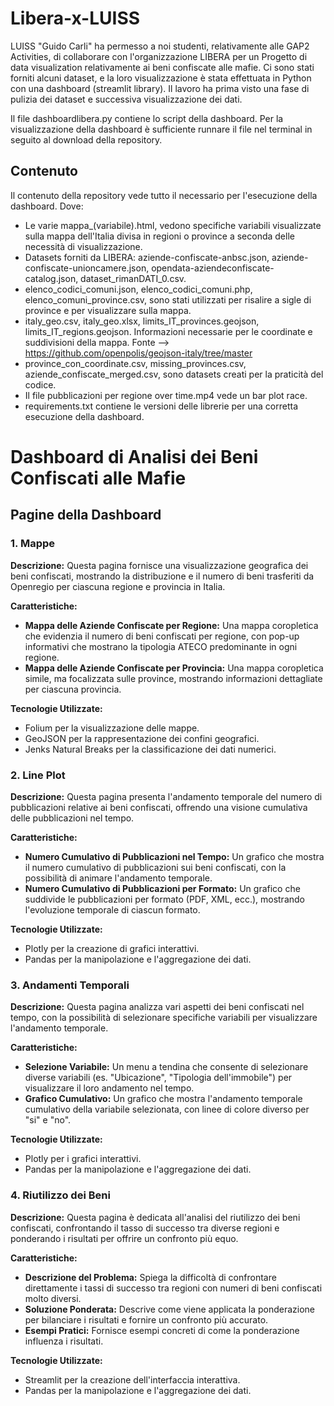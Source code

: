# Libera-x-LUISS

LUISS "Guido Carli" ha permesso a noi studenti, relativamente alle GAP2 Activities, di collaborare con l'organizzazione LIBERA per un Progetto di data visualization relativamente ai beni confiscate alle mafie. Ci sono stati forniti alcuni dataset, e la loro visualizzazione è stata effettuata in Python con una dashboard (streamlit library). Il lavoro ha prima visto una fase di pulizia dei dataset e successiva visualizzazione dei dati.

Il file dashboardlibera.py contiene lo script della dashboard. Per la visualizzazione della dashboard è sufficiente runnare il file nel terminal in seguito al download della repository.

## Contenuto 

Il contenuto della repository vede tutto il necessario per l'esecuzione della dashboard. Dove:
 - Le varie mappa_(variabile).html, vedono specifiche variabili visualizzate sulla mappa dell'Italia divisa in regioni o province a seconda delle necessità di visualizzazione.
 - Datasets forniti da LIBERA: aziende-confiscate-anbsc.json, aziende-confiscate-unioncamere.json, opendata-aziendeconfiscate-catalog.json, dataset_rimanDATI_0.csv.
 - elenco_codici_comuni.json, elenco_codici_comuni.php, elenco_comuni_province.csv, sono stati utilizzati per risalire a sigle di province e per visualizzare sulla mappa.
 - italy_geo.csv, italy_geo.xlsx, limits_IT_provinces.geojson, limits_IT_regions.geojson. Informazioni necessarie per le coordinate e suddivisioni della mappa. Fonte --> https://github.com/openpolis/geojson-italy/tree/master
 - province_con_coordinate.csv, missing_provinces.csv, aziende_confiscate_merged.csv, sono datasets creati per la praticità del codice.
 - Il file pubblicazioni per regione over time.mp4 vede un bar plot race.
 - requirements.txt contiene le versioni delle librerie per una corretta esecuzione della dashboard.

# Dashboard di Analisi dei Beni Confiscati alle Mafie

## Pagine della Dashboard

### 1. Mappe
**Descrizione:**
Questa pagina fornisce una visualizzazione geografica dei beni confiscati, mostrando la distribuzione e il numero di beni trasferiti da Openregio per ciascuna regione e provincia in Italia.

**Caratteristiche:**

- **Mappa delle Aziende Confiscate per Regione:** Una mappa coropletica che evidenzia il numero di beni confiscati per regione, con pop-up informativi che mostrano la tipologia ATECO predominante in ogni regione.
- **Mappa delle Aziende Confiscate per Provincia:** Una mappa coropletica simile, ma focalizzata sulle province, mostrando informazioni dettagliate per ciascuna provincia.

**Tecnologie Utilizzate:**

- Folium per la visualizzazione delle mappe.
- GeoJSON per la rappresentazione dei confini geografici.
- Jenks Natural Breaks per la classificazione dei dati numerici.

### 2. Line Plot
**Descrizione:**
Questa pagina presenta l'andamento temporale del numero di pubblicazioni relative ai beni confiscati, offrendo una visione cumulativa delle pubblicazioni nel tempo.

**Caratteristiche:**

- **Numero Cumulativo di Pubblicazioni nel Tempo:** Un grafico che mostra il numero cumulativo di pubblicazioni sui beni confiscati, con la possibilità di animare l'andamento temporale.
- **Numero Cumulativo di Pubblicazioni per Formato:** Un grafico che suddivide le pubblicazioni per formato (PDF, XML, ecc.), mostrando l'evoluzione temporale di ciascun formato.

**Tecnologie Utilizzate:**

- Plotly per la creazione di grafici interattivi.
- Pandas per la manipolazione e l'aggregazione dei dati.

### 3. Andamenti Temporali
**Descrizione:**
Questa pagina analizza vari aspetti dei beni confiscati nel tempo, con la possibilità di selezionare specifiche variabili per visualizzare l'andamento temporale.

**Caratteristiche:**

- **Selezione Variabile:** Un menu a tendina che consente di selezionare diverse variabili (es. "Ubicazione", "Tipologia dell'immobile") per visualizzare il loro andamento nel tempo.
- **Grafico Cumulativo:** Un grafico che mostra l'andamento temporale cumulativo della variabile selezionata, con linee di colore diverso per "si" e "no".

**Tecnologie Utilizzate:**

- Plotly per i grafici interattivi.
- Pandas per la manipolazione e l'aggregazione dei dati.

### 4. Riutilizzo dei Beni
**Descrizione:**
Questa pagina è dedicata all'analisi del riutilizzo dei beni confiscati, confrontando il tasso di successo tra diverse regioni e ponderando i risultati per offrire un confronto più equo.

**Caratteristiche:**

- **Descrizione del Problema:** Spiega la difficoltà di confrontare direttamente i tassi di successo tra regioni con numeri di beni confiscati molto diversi.
- **Soluzione Ponderata:** Descrive come viene applicata la ponderazione per bilanciare i risultati e fornire un confronto più accurato.
- **Esempi Pratici:** Fornisce esempi concreti di come la ponderazione influenza i risultati.

**Tecnologie Utilizzate:**

- Streamlit per la creazione dell'interfaccia interattiva.
- Pandas per la manipolazione e l'aggregazione dei dati.

